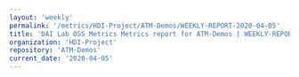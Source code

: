 ```yaml
---
layout: 'weekly'
permalink: '/metrics/HDI-Project/ATM-Demos/WEEKLY-REPORT-2020-04-05'
title: 'DAI Lab OSS Metrics Metrics report for ATM-Demos | WEEKLY-REPORT-2020-04-05'
organization: 'HDI-Project'
repository: 'ATM-Demos'
current_date: '2020-04-05'
---
```

